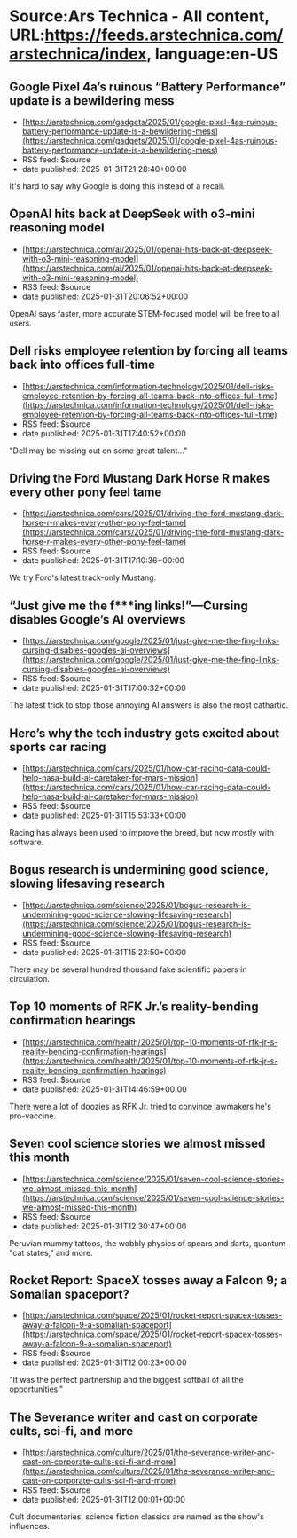 # Source:Ars Technica - All content, URL:https://feeds.arstechnica.com/arstechnica/index, language:en-US

## Google Pixel 4a’s ruinous “Battery Performance” update is a bewildering mess
 - [https://arstechnica.com/gadgets/2025/01/google-pixel-4as-ruinous-battery-performance-update-is-a-bewildering-mess](https://arstechnica.com/gadgets/2025/01/google-pixel-4as-ruinous-battery-performance-update-is-a-bewildering-mess)
 - RSS feed: $source
 - date published: 2025-01-31T21:28:40+00:00

It's hard to say why Google is doing this instead of a recall.

## OpenAI hits back at DeepSeek with o3-mini reasoning model
 - [https://arstechnica.com/ai/2025/01/openai-hits-back-at-deepseek-with-o3-mini-reasoning-model](https://arstechnica.com/ai/2025/01/openai-hits-back-at-deepseek-with-o3-mini-reasoning-model)
 - RSS feed: $source
 - date published: 2025-01-31T20:06:52+00:00

OpenAI says faster, more accurate STEM-focused model will be free to all users.

## Dell risks employee retention by forcing all teams back into offices full-time
 - [https://arstechnica.com/information-technology/2025/01/dell-risks-employee-retention-by-forcing-all-teams-back-into-offices-full-time](https://arstechnica.com/information-technology/2025/01/dell-risks-employee-retention-by-forcing-all-teams-back-into-offices-full-time)
 - RSS feed: $source
 - date published: 2025-01-31T17:40:52+00:00

"Dell may be missing out on some great talent..."

## Driving the Ford Mustang Dark Horse R makes every other pony feel tame
 - [https://arstechnica.com/cars/2025/01/driving-the-ford-mustang-dark-horse-r-makes-every-other-pony-feel-tame](https://arstechnica.com/cars/2025/01/driving-the-ford-mustang-dark-horse-r-makes-every-other-pony-feel-tame)
 - RSS feed: $source
 - date published: 2025-01-31T17:10:36+00:00

We try Ford's latest track-only Mustang.

## “Just give me the f***ing links!”—Cursing disables Google’s AI overviews
 - [https://arstechnica.com/google/2025/01/just-give-me-the-fing-links-cursing-disables-googles-ai-overviews](https://arstechnica.com/google/2025/01/just-give-me-the-fing-links-cursing-disables-googles-ai-overviews)
 - RSS feed: $source
 - date published: 2025-01-31T17:00:32+00:00

The latest trick to stop those annoying AI answers is also the most cathartic.

## Here’s why the tech industry gets excited about sports car racing
 - [https://arstechnica.com/cars/2025/01/how-car-racing-data-could-help-nasa-build-ai-caretaker-for-mars-mission](https://arstechnica.com/cars/2025/01/how-car-racing-data-could-help-nasa-build-ai-caretaker-for-mars-mission)
 - RSS feed: $source
 - date published: 2025-01-31T15:53:33+00:00

Racing has always been used to improve the breed, but now mostly with software.

## Bogus research is undermining good science, slowing lifesaving research
 - [https://arstechnica.com/science/2025/01/bogus-research-is-undermining-good-science-slowing-lifesaving-research](https://arstechnica.com/science/2025/01/bogus-research-is-undermining-good-science-slowing-lifesaving-research)
 - RSS feed: $source
 - date published: 2025-01-31T15:23:50+00:00

There may be several hundred thousand fake scientific papers in circulation.

## Top 10 moments of RFK Jr.’s reality-bending confirmation hearings
 - [https://arstechnica.com/health/2025/01/top-10-moments-of-rfk-jr-s-reality-bending-confirmation-hearings](https://arstechnica.com/health/2025/01/top-10-moments-of-rfk-jr-s-reality-bending-confirmation-hearings)
 - RSS feed: $source
 - date published: 2025-01-31T14:46:59+00:00

There were a lot of doozies as RFK Jr. tried to convince lawmakers he's pro-vaccine.

## Seven cool science stories we almost missed this month
 - [https://arstechnica.com/science/2025/01/seven-cool-science-stories-we-almost-missed-this-month](https://arstechnica.com/science/2025/01/seven-cool-science-stories-we-almost-missed-this-month)
 - RSS feed: $source
 - date published: 2025-01-31T12:30:47+00:00

Peruvian mummy tattoos, the wobbly physics of spears and darts, quantum "cat states," and more.

## Rocket Report: SpaceX tosses away a Falcon 9; a Somalian spaceport?
 - [https://arstechnica.com/space/2025/01/rocket-report-spacex-tosses-away-a-falcon-9-a-somalian-spaceport](https://arstechnica.com/space/2025/01/rocket-report-spacex-tosses-away-a-falcon-9-a-somalian-spaceport)
 - RSS feed: $source
 - date published: 2025-01-31T12:00:23+00:00

"It was the perfect partnership and the biggest softball of all the opportunities."

## The Severance writer and cast on corporate cults, sci-fi, and more
 - [https://arstechnica.com/culture/2025/01/the-severance-writer-and-cast-on-corporate-cults-sci-fi-and-more](https://arstechnica.com/culture/2025/01/the-severance-writer-and-cast-on-corporate-cults-sci-fi-and-more)
 - RSS feed: $source
 - date published: 2025-01-31T12:00:01+00:00

Cult documentaries, science fiction classics are named as the show's influences.

